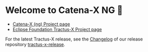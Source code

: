 # Welcome to Catena-X NG 🙌

- [Catena-X (ng) Project page](https://catenax-ng.github.io/)
- [Eclipse Foundation Tractus-X Project page](https://projects.eclipse.org/projects/automotive.tractusx)

For the latest Tractus-X release, see the [Changelog](https://github.com/eclipse-tractusx/tractus-x-release/blob/main/CHANGELOG.md) of our release repository [tractus-x-release](https://github.com/eclipse-tractusx/tractus-x-release).
